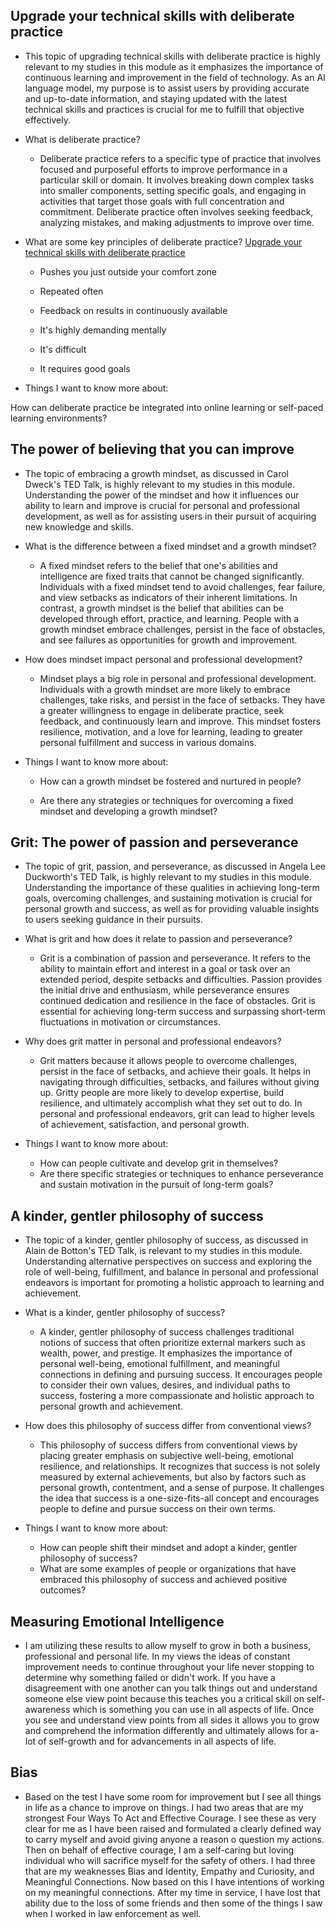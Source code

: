 ## Upgrade your technical skills with deliberate practice

- This topic of upgrading technical skills with deliberate practice is highly relevant to my studies in this module as it emphasizes the importance of continuous learning and improvement in the field of technology. As an AI language model, my purpose is to assist users by providing accurate and up-to-date information, and staying updated with the latest technical skills and practices is crucial for me to fulfill that objective effectively.

- What is deliberate practice?

  - Deliberate practice refers to a specific type of practice that involves focused and purposeful efforts to improve performance in a particular skill or domain. It involves breaking down complex tasks into smaller components, setting specific goals, and engaging in activities that target those goals with full concentration and commitment. Deliberate practice often involves seeking feedback, analyzing mistakes, and making adjustments to improve over time.

- What are some key principles of deliberate practice? [Upgrade your technical skills with deliberate practice](https://web.archive.org/web/20160616225417/http://www.happybearsoftware.com/upgrade-your-technical-skills-with-deliberate-practice)

  - Pushes you just outside your comfort zone

  - Repeated often

  - Feedback on results in continuously available

  - It's highly demanding mentally

  - It's difficult

  - It requires good goals

- Things I want to know more about:

How can deliberate practice be integrated into online learning or self-paced learning environments?

## The power of believing that you can improve

- The topic of embracing a growth mindset, as discussed in Carol Dweck's TED Talk, is highly relevant to my studies in this module. Understanding the power of the mindset and how it influences our ability to learn and improve is crucial for personal and professional development, as well as for assisting users in their pursuit of acquiring new knowledge and skills.

- What is the difference between a fixed mindset and a growth mindset?

  - A fixed mindset refers to the belief that one's abilities and intelligence are fixed traits that cannot be changed significantly. Individuals with a fixed mindset tend to avoid challenges, fear failure, and view setbacks as indicators of their inherent limitations. In contrast, a growth mindset is the belief that abilities can be developed through effort, practice, and learning. People with a growth mindset embrace challenges, persist in the face of obstacles, and see failures as opportunities for growth and improvement.

- How does mindset impact personal and professional development?
  - Mindset plays a big role in personal and professional development. Individuals with a growth mindset are more likely to embrace challenges, take risks, and persist in the face of setbacks. They have a greater willingness to engage in deliberate practice, seek feedback, and continuously learn and improve. This mindset fosters resilience, motivation, and a love for learning, leading to greater personal fulfillment and success in various domains.

- Things I want to know more about:

  - How can a growth mindset be fostered and nurtured in people?

  - Are there any strategies or techniques for overcoming a fixed mindset and developing a growth mindset?

## Grit: The power of passion and perseverance

- The topic of grit, passion, and perseverance, as discussed in Angela Lee Duckworth's TED Talk, is highly relevant to my studies in this module. Understanding the importance of these qualities in achieving long-term goals, overcoming challenges, and sustaining motivation is crucial for personal growth and success, as well as for providing valuable insights to users seeking guidance in their pursuits.

- What is grit and how does it relate to passion and perseverance?

  - Grit is a combination of passion and perseverance. It refers to the ability to maintain effort and interest in a goal or task over an extended period, despite setbacks and difficulties. Passion provides the initial drive and enthusiasm, while perseverance ensures continued dedication and resilience in the face of obstacles. Grit is essential for achieving long-term success and surpassing short-term fluctuations in motivation or circumstances.

- Why does grit matter in personal and professional endeavors?

  - Grit matters because it allows people to overcome challenges, persist in the face of setbacks, and achieve their goals. It helps in navigating through difficulties, setbacks, and failures without giving up. Gritty people are more likely to develop expertise, build resilience, and ultimately accomplish what they set out to do. In personal and professional endeavors, grit can lead to higher levels of achievement, satisfaction, and personal growth.

- Things I want to know more about:

  - How can people cultivate and develop grit in themselves?
  - Are there specific strategies or techniques to enhance perseverance and sustain motivation in the pursuit of long-term goals?

## A kinder, gentler philosophy of success

- The topic of a kinder, gentler philosophy of success, as discussed in Alain de Botton's TED Talk, is relevant to my studies in this module. Understanding alternative perspectives on success and exploring the role of well-being, fulfillment, and balance in personal and professional endeavors is important for promoting a holistic approach to learning and achievement.

- What is a kinder, gentler philosophy of success?

  - A kinder, gentler philosophy of success challenges traditional notions of success that often prioritize external markers such as wealth, power, and prestige. It emphasizes the importance of personal well-being, emotional fulfillment, and meaningful connections in defining and pursuing success. It encourages people to consider their own values, desires, and individual paths to success, fostering a more compassionate and holistic approach to personal growth and achievement.

- How does this philosophy of success differ from conventional views?

  - This philosophy of success differs from conventional views by placing greater emphasis on subjective well-being, emotional resilience, and relationships. It recognizes that success is not solely measured by external achievements, but also by factors such as personal growth, contentment, and a sense of purpose. It challenges the idea that success is a one-size-fits-all concept and encourages people to define and pursue success on their own terms.

- Things I want to know more about:

  - How can people shift their mindset and adopt a kinder, gentler philosophy of success?
  - What are some examples of people or organizations that have embraced this philosophy of success and achieved positive outcomes?

## Measuring Emotional Intelligence

- I am utilizing these results to allow myself to grow in both a business, professional and personal life. In my views the ideas of constant improvement needs to continue throughout your life never stopping to determine why something failed or didn't work. If you have a disagreement with one another can you talk things out and understand someone else view point because this teaches you a critical skill on self-awareness which is something you can use in all aspects of life. Once you see and understand view points from all sides it allows you to grow and comprehend the information differently and ultimately allows for a-lot of self-growth and for advancements in all aspects of life.  

## Bias

- Based on the test I have some room for improvement but I see all things in life as a chance to improve on things. I had two areas that are my strongest Four Ways To Act and Effective Courage. I see these as very clear for me as I have been raised and formulated a clearly defined way to carry myself and avoid giving anyone a reason o question my actions. Then on behalf of effective courage, I am a self-caring but loving individual who will sacrifice myself for the safety of others. I had three that are my weaknesses Bias and Identity, Empathy and Curiosity, and Meaningful Connections. Now based on this I have intentions of working on my meaningful connections. After my time in service, I have lost that ability due to the loss of some friends and then some of the things I saw when I worked in law enforcement as well.
